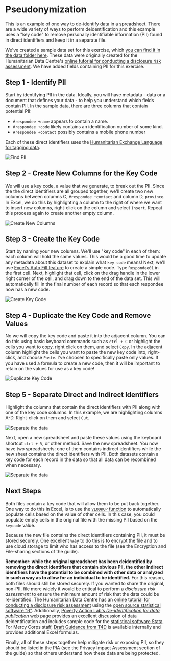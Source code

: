 # Pseudonymization
This is an example of one way to de-identify data in a spreadsheet. There are a wide variety of ways to perform deidentification and this example uses a "key code" to remove personally identifiable information (PII) found in direct identifiers and keep it in a separate file.

We've created a sample data set for this exercise, which [you can find it in the data folder here](data/Pseudonymization_example.csv). These data were originally created for the Humanitarian Data Centre's [online tutorial for conducting a disclosure risk assessment](https://centre.humdata.org/learning-path/disclosure-risk-assessment-overview/). We have added fields containing PII for this exercise.

## Step 1 - Identify PII
Start by identifying PII in the data. Ideally, you will have metadata - data or a document that defines your data - to help you understand which fields contain PII. In the sample data, there are three columns that contain potential PII:
- `#respondee +name` appears to contain a name.
- `#respondee +code` likely contains an identification number of some kind.
- `#respondee +contact` possibly contains a mobile phone number

Each of these direct identifiers uses the [Humanitarian Exchange Language for tagging data](https://hxlstandard.org).

![Find PII](images/Step1-Find-PII.png)

## Step 2 - Create New Columns for the Key Code
We will use a key code, a value that we generate, to break out the PII. Since the the direct identifiers are all grouped together, we'll create two new columns between columns C, `#respondee +contact` and column D, `province`. In Excel, we do this by highlighting a column to the right of where we want to insert new columns, right-click on the column and select `Insert`. Repeat this process again to create another empty column.

![Create New Columns](images/Step2-create-columns.png)

## Step 3 - Create the Key Code
Start by naming your new columns. We'll use "key code" in each of them: each column will hold the same values. This would be a good time to update any metadata about this dataset to explain what `key code` means! Next, we'll use [Excel's Auto Fill feature](https://support.microsoft.com/en-us/office/fill-data-automatically-in-worksheet-cells-74e31bdd-d993-45da-aa82-35a236c5b5db) to create a simple code. Type `Respondee01` in the first cell. Next, highlight that cell, click on the drag handle in the lower right corner of the cell, and drag down to the end of the data set. This will automatically fill in the final number of each record so that each respondee now has a new code.

![Create Key Code](images/Step3-create-key-code.png)

## Step 4 - Duplicate the Key Code and Remove Values
No we will copy the key code and paste it into the adjacent column. You can do this using basic keyboard commands such as `ctrl + C` or highlight the cells you want to copy, right click on them, and select `Copy`. In the adjacent column highlight the cells you want to paste the new key code into, right-click, and choose `Paste`. I've choosen to specifically paste only values. If you have used a formula to create a new code, then it will be important to retain on the values for use as a key code!

![Duplicate Key Code](images/Step4-duplicate-key-code.png)

## Step 5 - Separate Direct and Indirect Identifiers
Highlight the columns that contain the direct identifiers with PII along with one of the key code columns. In this example, we are highlighting columns A-D. Right-click on them and select `Cut`.

![Separate the data](images/Step5-separate-data.png)

Next, open a new spreadsheet and paste these values using the keyboard shortcut `ctrl + V`, or other method. Save the new spreadsheet. You now have two spreadsheets: one of them contains indirect identifiers while the new sheet contains the direct identifiers with PII. Both datasets contain a key code for each record in the data so that all data can be recombined when necessary.

![Separate the data](images/Step5a-separate-data.png)


## Next Steps
Both files contain a key code that will allow them to be put back together. One way to do this in Excel, is to use the [`VLOOKUP` function](https://support.microsoft.com/en-us/office/vlookup-function-0bbc8083-26fe-4963-8ab8-93a18ad188a1) to automatically populate cells based on the value of other cells. In this case, you could populate empty cells in the original file with the missing PII based on the `keycode` value.

Because the new file contains the direct identifiers containing PII, it must be stored securely. One excellent way to do this is to encrypt the file and to use cloud storage to limit who has access to the file (see the Encryption and File-sharing sections of the guide).

**Remember: while the original spreadsheet has been deidentified by removing the direct identifiers that contain obvious PII, the other indirect identifiers have the potential to be combined with other data or analyzed in such a way as to allow for an individual to be identified.** For this reason, both files should still be stored securely. If you wanted to share the original, non-PII, file more widely it would be critical to perform a *disclosure risk assessment* to ensure the minimum amount of risk that the data could be re-identified. The Humanitarian Data Centre has an [online tutorial for conducting a disclosure risk assessment](https://centre.humdata.org/learning-path/disclosure-risk-assessment-overview/) using the [open source statistical software "R"](https://www.r-project.org/). Additionally, [Poverty Action Lab's *De-identification for data publication*](https://www.povertyactionlab.org/resource/data-de-identification) web page provides an excellent discussion of data deidentification and includes sample code for the [statistical software Stata](https://www.stata.com/). For Mercy Corps staff, [Draft Guidance from T4D](https://docs.google.com/document/d/1wFI5Ltvu9abtuRDVVZnbY2rdR61N3Eel4egZ02HuvU0/edit?usp=sharing) is available internally and provides additional Excel formulas.  

Finally, all of these steps together help mitigate risk or exposing PII, so they should be listed in the PIA (see the Privacy Impact Assessment section of the guide) so that others understand how these data are being protected.
